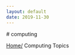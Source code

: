 ```yaml
---
layout: default
date: 2019-11-30
---
```

<div class="paragraph"><p># computing</p></div>
<div class="paragraph"><p><span class="small"><a href="../index.html">Home/</a></span>
Computing Topics</p></div>

